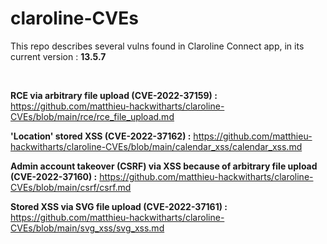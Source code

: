 # claroline-CVEs

This repo describes several vulns found in Claroline Connect app, in its current version : **13.5.7**

<br>


**RCE via arbitrary file upload (CVE-2022-37159) :** https://github.com/matthieu-hackwitharts/claroline-CVEs/blob/main/rce/rce_file_upload.md

**'Location' stored XSS (CVE-2022-37162) :** https://github.com/matthieu-hackwitharts/claroline-CVEs/blob/main/calendar_xss/calendar_xss.md

**Admin account takeover (CSRF) via XSS because of arbitrary file upload (CVE-2022-37160) :** https://github.com/matthieu-hackwitharts/claroline-CVEs/blob/main/csrf/csrf.md

**Stored XSS via SVG file upload (CVE-2022-37161) :** https://github.com/matthieu-hackwitharts/claroline-CVEs/blob/main/svg_xss/svg_xss.md
